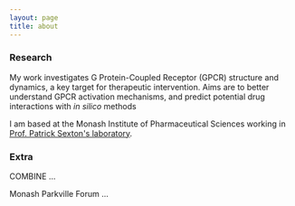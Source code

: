 ```yaml
---
layout: page
title: about
---
```


### Research

My work investigates G Protein-Coupled Receptor (GPCR) structure and dynamics, a key target for therapeutic intervention.
Aims are to better understand GPCR activation mechanisms, and predict potential drug interactions with *in silico* methods

I am based at the Monash Institute of Pharmaceutical Sciences 
working in [Prof. Patrick Sexton's laboratory](http://www.monash.edu/pharm/research/areas/drug-discovery/laboratories/sexton.html).

### Extra

COMBINE ...

Monash Parkville Forum ...
